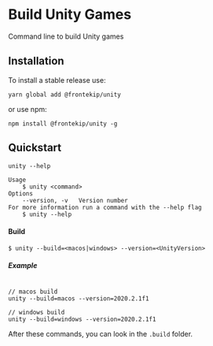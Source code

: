 # Build Unity Games

Command line to build Unity games


## Installation 

To install a stable release use:

    yarn global add @frontekip/unity
    
or use npm:

    npm install @frontekip/unity -g


## Quickstart 

    unity --help
    
```JS
Usage
    $ unity <command>
Options
    --version, -v   Version number
For more information run a command with the --help flag
    $ unity --help
```

#### Build

    $ unity --build=<macos|windows> --version=<UnityVersion>
    
##### Example

```JS

// macos build
unity --build=macos --version=2020.2.1f1

// windows build
unity --build=windows --version=2020.2.1f1
```
    
After these commands, you can look in the `.build` folder.
